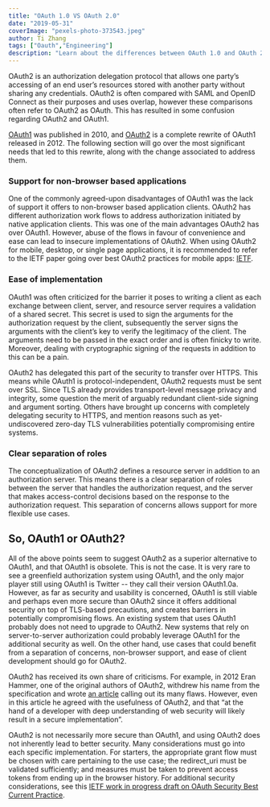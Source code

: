```yaml
---
title: "OAuth 1.0 VS OAuth 2.0"
date: "2019-05-31"
coverImage: "pexels-photo-373543.jpeg"
author: Ti Zhang
tags: ["Oauth","Engineering"]
description: "Learn about the differences between OAuth 1.0 and OAuth 2.0 and how OAuth 2.0 is superior to OAuth 1.0"
---
```


OAuth2 is an authorization delegation protocol that allows one party’s accessing of an end user’s resources stored with another party without sharing any credentials. OAuth2 is often compared with SAML and OpenID Connect as their purposes and uses overlap, however these comparisons often refer to OAuth2 as OAuth. This has resulted in some confusion regarding OAuth2 and OAuth1.

[OAuth1](https://tools.ietf.org/html/rfc5849) was published in 2010, and [OAuth2](https://tools.ietf.org/html/rfc6749) is a complete rewrite of OAuth1 released in 2012. The following section will go over the most significant needs that led to this rewrite, along with the change associated to address them.

### Support for non-browser based applications

One of the commonly agreed-upon disadvantages of OAuth1 was the lack of support it offers to non-browser based application clients. OAuth2 has different authorization work flows to address authorization initiated by native application clients. This was one of the main advantages OAuth2 has over OAuth1. However, abuse of the flows in favour of convenience and ease can lead to insecure implementations of OAuth2. When using OAuth2 for mobile, desktop, or single page applications, it is recommended to refer to the IETF paper going over best OAuth2 practices for mobile apps: [IETF](https://tools.ietf.org/html/rfc8252).

### Ease of implementation

OAuth1 was often criticized for the barrier it poses to writing a client as each exchange between client, server, and resource server requires a validation of a shared secret. This secret is used to sign the arguments for the authorization request by the client, subsequently the server signs the arguments with the client’s key to verify the legitimacy of the client. The arguments need to be passed in the exact order and is often finicky to write. Moreover, dealing with cryptographic signing of the requests in addition to this can be a pain.

OAuth2 has delegated this part of the security to transfer over HTTPS. This means while OAuth1 is protocol-independent, OAuth2 requests must be sent over SSL. Since TLS already provides transport-level message privacy and integrity, some question the merit of arguably redundant client-side signing and argument sorting. Others have brought up concerns with completely delegating security to HTTPS, and mention reasons such as yet-undiscovered zero-day TLS vulnerabilities potentially compromising entire systems.

### Clear separation of roles

The conceptualization of OAuth2 defines a resource server in addition to an authorization server. This means there is a clear separation of roles between the server that handles the authorization request, and the server that makes access-control decisions based on the response to the authorization request. This separation of concerns allows support for more flexible use cases.

## So, OAuth1 or OAuth2?

All of the above points seem to suggest OAuth2 as a superior alternative to OAuth1, and that OAuth1 is obsolete. This is not the case. It is very rare to see a greenfield authorization system using OAuth1, and the only major player still using OAuth1 is Twitter -- they call their version OAuth1.0a. However, as far as security and usability is concerned, OAuth1 is still viable and perhaps even more secure than OAuth2 since it offers additional security on top of TLS-based precautions, and creates barriers in potentially compromising flows. An existing system that uses OAuth1 probably does not need to upgrade to OAuth2. New systems that rely on server-to-server authorization could probably leverage OAuth1 for the additional security as well. On the other hand, use cases that could benefit from a separation of concerns, non-browser support, and ease of client development should go for OAuth2.

OAuth2 has received its own share of criticisms. For example, in 2012 Eran Hammer, one of the original authors of OAuth2, withdrew his name from the specification and wrote [an article](https://gist.github.com/nckroy/dd2d4dfc86f7d13045ad715377b6a48f) calling out its many flaws. However, even in this article he agreed with the usefulness of OAuth2, and that “at the hand of a developer with deep understanding of web security will likely result in a secure implementation”.

OAuth2 is not necessarily more secure than OAuth1, and using OAuth2 does not inherently lead to better security. Many considerations must go into each specific implementation. For starters, the appropriate grant flow must be chosen with care pertaining to the use case; the redirect\_uri must be validated sufficiently; and measures must be taken to prevent access tokens from ending up in the browser history. For additional security considerations, see this [IETF work in progress draft on OAuth Security Best Current Practice](https://datatracker.ietf.org/doc/html/draft-ietf-oauth-security-topics-10).
